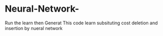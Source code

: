 # Neural-Network-

Run the learn then Generat 
This code learn subsituting cost deletion and insertion by nueral network 
